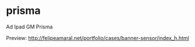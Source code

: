 # prisma
Ad Ipad GM Prisma

Preview: http://felipeamaral.net/portfolio/cases/banner-sensor/index_h.html
